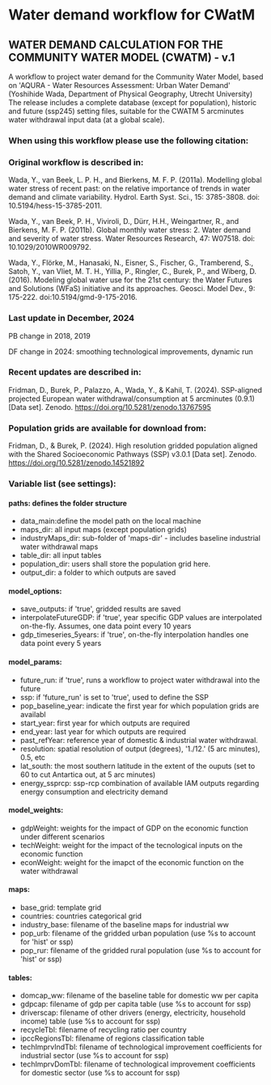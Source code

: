 # Water demand workflow for CWatM

## WATER DEMAND CALCULATION FOR THE COMMUNITY WATER MODEL (CWATM) - v.1
A workflow to project water demand for the Community Water Model, based on 'AQURA - Water Resources Assessment: 
Urban Water Demand' (Yoshihide Wada, Department of Physical Geography, Utrecht University)<br>
The release includes a complete database (except for population), historic and future (ssp245) setting files, suitable for
the CWATM 5 arcminutes water withdrawal input data (at a global scale).


### When using this workflow please use the following citation:


### Original workflow is described in:
Wada, Y., van Beek, L. P. H., and Bierkens, M. F. P. (2011a). Modelling global water stress
of recent past: on the relative importance of trends in water demand and climate
variability. Hydrol. Earth Syst. Sci., 15: 3785-3808. doi: 10.5194/hess-15-3785-2011.

Wada, Y., van Beek, P. H., Viviroli, D., Dürr, H.H., Weingartner, R., and Bierkens, M. F. P.
(2011b). Global monthly water stress: 2. Water demand and severity of water stress.
Water Resources Research, 47: W07518. doi: 10.1029/2010WR009792.

Wada, Y., Flörke, M., Hanasaki, N., Eisner, S., Fischer, G., Tramberend, S., Satoh, Y., van
Vliet, M. T. H., Yillia, P., Ringler, C., Burek, P., and Wiberg, D. (2016). Modeling global
water use for the 21st century: the Water Futures and Solutions (WFaS) initiative and its
approaches. Geosci. Model Dev., 9: 175-222. doi:10.5194/gmd-9-175-2016.


### Last update in December, 2024
PB change in 2018, 2019

DF change in 2024: smoothing technological improvements, dynamic run

### Recent updates are described in:
Fridman, D., Burek, P., Palazzo, A., Wada, Y., & Kahil, T. (2024). SSP-aligned projected European water withdrawal/consumption at 5 arcminutes (0.9.1) [Data set]. Zenodo. https://doi.org/10.5281/zenodo.13767595

### Population grids are available for download from: 
Fridman, D., & Burek, P. (2024). High resolution gridded population aligned with the Shared Socioeconomic Pathways (SSP) v3.0.1 [Data set]. Zenodo. https://doi.org/10.5281/zenodo.14521892

### Variable list (see settings):

#### paths: defines the folder structure
- data_main:define the model path on the local machine
- maps_dir: all input maps (except population grids)
- industryMaps_dir: sub-folder of 'maps-dir' - includes baseline industrial water withdrawal maps
- table_dir: all input tables
- population_dir: users shall store the population grid here.
- output_dir: a folder to which outputs are saved 

#### model_options:
- save_outputs: if 'true', gridded results are saved
- interpolateFutureGDP: if 'true', year specific GDP values are interpolated on-the-fly. Assumes, one data point every 10 years
- gdp_timeseries_5years: if 'true', on-the-fly interpolation handles one data point every 5 years

#### model_params:
- future_run: if 'true', runs a workflow to project water withdrawal into the future
- ssp: if 'future_run' is set to 'true', used to define the SSP
- pop_baseline_year: indicate the first year for which population grids are availabl
- start_year: first year for which outputs are required
- end_year: last year for which outputs are required
- past_refYear: reference year of domestic & industrial water withdrawal.
- resolution: spatial resolution of output (degrees), '1./12.' (5 arc minutes), 0.5, etc
- lat_south: the most southern latitude in the extent of the ouputs (set to 60 to cut Antartica out, at 5 arc minutes)
- energy_ssprcp: ssp-rcp combination of available IAM outputs regarding energy consumption and electricity demand

#### model_weights: 
- gdpWeight: weights for the impact of GDP on the economic function under different scenarios
- techWeight: weight for the impact of the tecnological inputs on the economic function
- econWeight: weight for the imapct of the economic function on the  water withdrawal

#### maps: 
- base_grid: template grid
- countries: countries categorical grid
- industry_base: filename of the baseline maps for industrial ww
- pop_urb: filename of the gridded urban population (use %s to account for 'hist' or ssp)
- pop_rur: filename of the gridded rural population (use %s to account for 'hist' or ssp)

#### tables: 
- domcap_ww: filename of the baseline table for domestic ww per capita
- gdpcap: filename of gdp per capita table (use %s to account for ssp)
- driverscap: filename of other drivers (energy, electricity, household income) table (use %s to account for ssp)
- recycleTbl: filename of recycling ratio per country
- ipccRegionsTbl: filename of regions classification table
- techImprvIndTbl: filename of technological improvement coefficients for industrial sector (use %s to account for ssp)
- techImprvDomTbl: filename of technological improvement coefficients for domestic sector (use %s to account for ssp)
